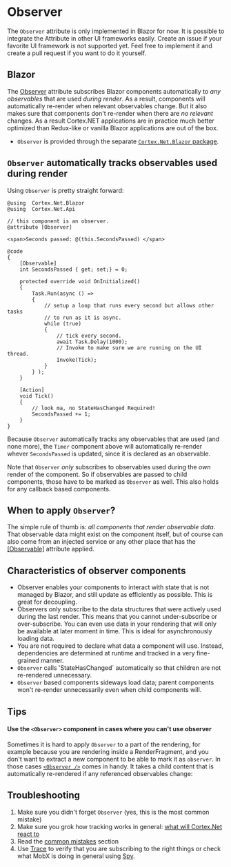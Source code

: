 # Observer

The `Observer` attribute is only implemented in Blazor for now. It is possible to integrate the Attribute in other UI frameworks easily. Create an issue if your favorite UI framework is not supported yet. Feel free to implement it and create a pull request if you want to do it yourself.

## Blazor

The [Observer](xref:Cortex.Net.Blazor.ObserverAttribute) attribute subscribes Blazor components automatically to _any observables_ that are used _during render_.
As a result, components will automatically re-render when relevant observables change.
But it also makes sure that components don't re-render when there are _no relevant_ changes.
As a result Cortex.NET applications are in practice much better optimized than Redux-like or vanilla Blazor applications are out of the box.

- `Observer` is provided through the separate [`Cortex.Net.Blazor` package](https://www.nuget.org/packages/Cortex.Net.Blazor/).

## `Observer` automatically tracks observables used during render

Using `Observer` is pretty straight forward:

```cshtml-razor
@using  Cortex.Net.Blazor
@using  Cortex.Net.Api

// this component is an observer.
@attribute [Observer]

<span>Seconds passed: @(this.SecondsPassed) </span>

@code
{
    [Observable]
    int SecondsPassed { get; set;} = 0;

    protected override void OnInitialized()
    {
        Task.Run(async () => 
        {
            // setup a loop that runs every second but allows other tasks
            // to run as it is async.
            while (true)
            {
                // tick every second.
                await Task.Delay(1000);
                // Invoke to make sure we are running on the UI thread.
                Invoke(Tick);
            }
        } );
    }

    [Action]
    void Tick()
    {
        // look ma, no StateHasChanged Required!
        SecondsPassed += 1;
    }
}

```

Because `Observer` automatically tracks any observables that are used (and none more), the `Timer` component above will automatically re-render whever `SecondsPassed` is updated, since it is declared as an observable.

Note that `Observer` _only_ subscribes to observables used during the _own_ render of the component. So if observables are passed to child components, those have to be marked as `Observer` as well. This also holds for any callback based components.

## When to apply `Observer`?

The simple rule of thumb is: _all components that render observable data_. That observable data might exist on the component itself, but of course can also come from an injected service or any other place that has the [[Observable]](xref:Cortex.Net.Api.ObservableAttribute) attribute applied.

## Characteristics of observer components

-   Observer enables your components to interact with state that is not managed by Blazor, and still update as efficiently as possible. This is great for decoupling.
-   Observers only subscribe to the data structures that were actively used during the last render. This means that you cannot under-subscribe or over-subscribe. You can even use data in your rendering that will only be available at later moment in time. This is ideal for asynchronously loading data.
-   You are not required to declare what data a component will use. Instead, dependencies are determined at runtime and tracked in a very fine-grained manner.
-   `Observer` calls 'StateHasChanged` automatically so that children are not re-rendered unnecessary.
-   `Observer` based components sideways load data; parent components won't re-render unnecessarily even when child components will.

## Tips

#### Use the `<Observer>` component in cases where you can't use observer

Sometimes it is hard to apply `Observer` to a part of the rendering, for example because you are rendering inside a RenderFragment, and you don't want to extract a new component to be able to mark it as `observer`.
In those cases [`<Observer />`](xref:TBD) comes in handy. It takes a child content that is automatically re-rendered if any referenced observables change:


## Troubleshooting

1. Make sure you didn't forget `Observer` (yes, this is the most common mistake)
2. Make sure you grok how tracking works in general: [what will Cortex.Net react to](breact.md)
3. Read the [common mistakes](pitfalls.md) section
4. Use [Trace](trace.md) to verify that you are subscribing to the right things or check what MobX is doing in general using [Spy](spy.md).
